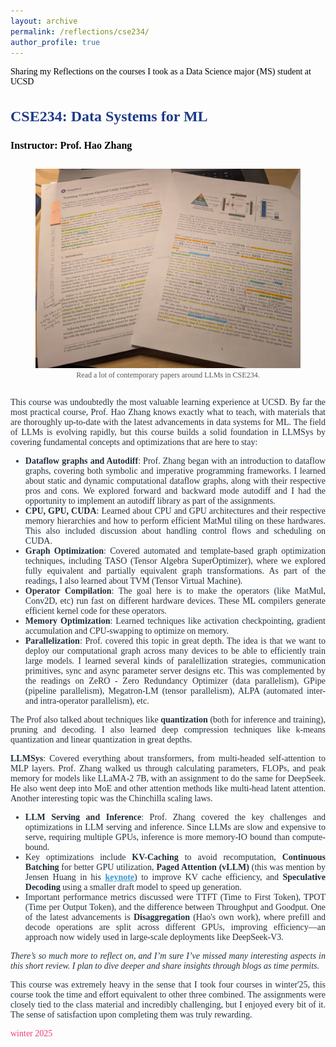 ```yaml
---
layout: archive
permalink: /reflections/cse234/
author_profile: true
---
```


<div style="display: flex; align-items: center; font-size: 14px; font-family: 'Times New Roman', Times, serif; color:rgb(0, 0, 0); margin-top: 15px;">
    Sharing my Reflections on the courses I took as a Data Science major (MS) student at UCSD
</div>

<div style="justify-content: center; align-items: center; font-family: 'Times New Roman', Times, serif;">
  <div style="flex: 1; font-size: 14px; color: #212f3c;">
    <h3 style="color: #1e3a8a; font-size: 24px; font-family: 'Times New Roman', Times, serif;">CSE234: Data Systems for ML</h3>
    <p><strong style="color: black; font-size: 16px;">Instructor: Prof. Hao Zhang </strong></p>
    <div style="text-align: center;">
      <figure style="display: inline-block; text-align: center; position: relative;">
        <img src="/assets/images/cse234.jpeg" alt="CSE 291h Course Logo" style="width: 500px; height: auto;">
        <figcaption style="font-size: 12px; color: #555;">Read a lot of contemporary papers around LLMs in CSE234.</figcaption>
      </figure>
    </div>
    <p style="font-size: 14px; color: #212f3c; text-align: justify;">
      This course was undoubtedly the most valuable learning experience at UCSD. By far the most practical course, Prof. Hao Zhang knows exactly what to teach, with materials that are thoroughly up-to-date with the latest advancements in data systems for ML. The field of LLMs is evolving rapidly, but this course builds a solid foundation in LLMSys by covering fundamental concepts and optimizations that are here to stay:
      <ul style="font-size: 14px; color: #212f3c; text-align: justify;">
        <li><strong>Dataflow graphs and Autodiff</strong>: Prof. Zhang began with an introduction to dataflow graphs, covering both symbolic and imperative programming frameworks. I learned about static and dynamic computational dataflow graphs, along with their respective pros and cons. We explored forward and backward mode autodiff and I had the opportunity to implement an autodiff library as part of the assignments.</li>
        <li><strong>CPU, GPU, CUDA</strong>: Learned about CPU and GPU architectures and their respective memory hierarchies and how to perform efficient MatMul tiling on these hardwares. This also included discussion about handling control flows and scheduling on CUDA.</li>
        <li><strong>Graph Optimization</strong>: Covered automated and template-based graph optimization techniques, including TASO (Tensor Algebra SuperOptimizer), where we explored fully equivalent and partially equivalent graph transformations. As part of the readings, I also learned about TVM (Tensor Virtual Machine).</li>
        <li><strong>Operator Compilation</strong>: The goal here is to make the operators (like MatMul, Conv2D, etc) run fast on different hardware devices. These ML compilers generate efficient kernel code for these operators.</li>
        <li><strong>Memory Optimization</strong>: Learned techniques like activation checkpointing, gradient accumulation and CPU-swapping to optimize on memory.</li>
        <li><strong>Parallelization</strong>: Prof. covered this topic in great depth. The idea is that we want to deploy our computational graph across many devices to be able to efficiently train large models. I learned several kinds of paralellization strategies, communication primitives, sync and async parameter server designs etc. This was complemented by the readings on ZeRO - Zero Redundancy Optimizer (data parallelism), GPipe (pipeline parallelism), Megatron-LM (tensor parallelism), ALPA (automated inter- and intra-operator parallelism), etc.</li>
      </ul>
      <p style="font-size: 14px; color: #212f3c; text-align: justify;">The Prof also talked about techniques like <strong>quantization</strong> (both for inference and training), pruning and decoding. I also learned deep compression techniques like k-means quantization and linear quantization in great depths.</p>
      <p style="font-size: 14px; color: #212f3c; text-align: justify;">
      <strong>LLMSys</strong>: Covered everything about transformers, from multi-headed self-attention to MLP layers. Prof. Zhang walked us through calculating parameters, FLOPs, and peak memory for models like LLaMA-2 7B, with an assignment to do the same for DeepSeek. He also went deep into MoE and other attention methods like multi-head latent attention. Another interesting topic was the Chinchilla scaling laws.
      <ul style="font-size: 14px; color: #212f3c; text-align: justify;">
        <li><strong>LLM Serving and Inference</strong>: Prof. Zhang covered the key challenges and optimizations in LLM serving and inference. Since LLMs are slow and expensive to serve, requiring multiple GPUs, inference is more memory-IO bound than compute-bound. </li>
        <li>Key optimizations include <strong>KV-Caching</strong> to avoid recomputation, <strong>Continuous Batching</strong> for better GPU utilization, <strong>Paged Attention (vLLM)</strong> (this was mention by Jensen Huang in his <a href="https://www.nvidia.com/gtc/keynote/" style="color: #3498db;"><strong>keynote</strong></a>) to improve KV cache efficiency, and <strong>Speculative Decoding</strong> using a smaller draft model to speed up generation.</li>
        <li> Important performance metrics discussed were TTFT (Time to First Token), TPOT (Time per Output Token), and the difference between Throughput and Goodput. One of the latest advancements is <strong>Disaggregation</strong> (Hao's own work), where prefill and decode operations are split across different GPUs, improving efficiency—an approach now widely used in large-scale deployments like DeepSeek-V3.</li>
      </ul>
      </p>
      <p style="font-size: 14px; color: #212f3c; text-align: justify;"><em>There’s so much more to reflect on, and I’m sure I’ve missed many interesting aspects in this short review. I plan to dive deeper and share insights through blogs as time permits.</em></p>
      <p style="font-size: 14px; color: #212f3c; text-align: justify;">
      This course was extremely heavy in the sense that I took four courses in winter'25, this course took the time and effort equivalent to other three combined. The assignments were closely tied to the class material and incredibly challenging, but I enjoyed every bit of it. The sense of satisfaction upon completing them was truly rewarding.
      </p>
    </p>
    <p style="font-size: 14px; color: #ec407a;">winter 2025</p>
  </div>
</div>
